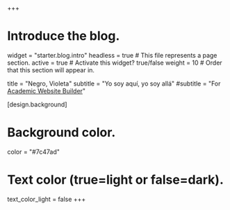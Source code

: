 +++
# Introduce the blog.
widget = "starter.blog.intro"
headless = true  # This file represents a page section.
active = true  # Activate this widget? true/false
weight = 10  # Order that this section will appear in.

title = "Negro, Violeta"
subtitle = "Yo soy aquí, yo soy allá"
  #subtitle = "For [Academic Website Builder](https://sourcethemes.com/academic/)"

[design.background]
  # Background color.
  color = "#7c47ad"

  # Text color (true=light or false=dark).
  text_color_light = false
+++
